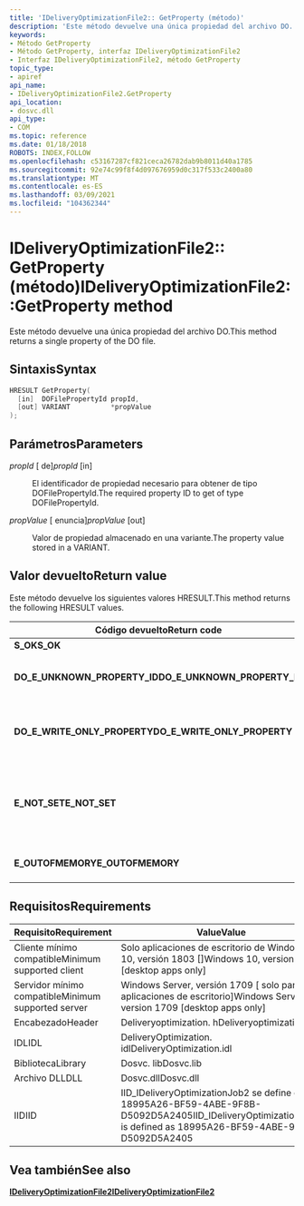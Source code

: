 ```yaml
---
title: 'IDeliveryOptimizationFile2:: GetProperty (método)'
description: 'Este método devuelve una única propiedad del archivo DO. | IDeliveryOptimizationFile2:: GetProperty (método)'
keywords:
- Método GetProperty
- Método GetProperty, interfaz IDeliveryOptimizationFile2
- Interfaz IDeliveryOptimizationFile2, método GetProperty
topic_type:
- apiref
api_name:
- IDeliveryOptimizationFile2.GetProperty
api_location:
- dosvc.dll
api_type:
- COM
ms.topic: reference
ms.date: 01/18/2018
ROBOTS: INDEX,FOLLOW
ms.openlocfilehash: c53167287cf821ceca26782dab9b8011d40a1785
ms.sourcegitcommit: 92e74c99f8f4d097676959d0c317f533c2400a80
ms.translationtype: MT
ms.contentlocale: es-ES
ms.lasthandoff: 03/09/2021
ms.locfileid: "104362344"
---
```

# <a name="ideliveryoptimizationfile2getproperty-method"></a><span data-ttu-id="690db-107">IDeliveryOptimizationFile2:: GetProperty (método)</span><span class="sxs-lookup"><span data-stu-id="690db-107">IDeliveryOptimizationFile2::GetProperty method</span></span>

<span data-ttu-id="690db-108">Este método devuelve una única propiedad del archivo DO.</span><span class="sxs-lookup"><span data-stu-id="690db-108">This method returns a single property of the DO file.</span></span>

## <a name="syntax"></a><span data-ttu-id="690db-109">Sintaxis</span><span class="sxs-lookup"><span data-stu-id="690db-109">Syntax</span></span>

```C++
HRESULT GetProperty(
  [in]  DOFilePropertyId propId,
  [out] VARIANT          *propValue
);
```

## <a name="parameters"></a><span data-ttu-id="690db-110">Parámetros</span><span class="sxs-lookup"><span data-stu-id="690db-110">Parameters</span></span>

<dl> <dt>

<span data-ttu-id="690db-111">*propId* \[ de\]</span><span class="sxs-lookup"><span data-stu-id="690db-111">*propId* \[in\]</span></span>
</dt> <dd>

<span data-ttu-id="690db-112">El identificador de propiedad necesario para obtener de tipo DOFilePropertyId.</span><span class="sxs-lookup"><span data-stu-id="690db-112">The required property ID to get of type DOFilePropertyId.</span></span>

</dd> <dt>

<span data-ttu-id="690db-113">*propValue* \[ enuncia\]</span><span class="sxs-lookup"><span data-stu-id="690db-113">*propValue* \[out\]</span></span>
</dt> <dd>

<span data-ttu-id="690db-114">Valor de propiedad almacenado en una variante.</span><span class="sxs-lookup"><span data-stu-id="690db-114">The property value stored in a VARIANT.</span></span>

</dd> </dl>

## <a name="return-value"></a><span data-ttu-id="690db-115">Valor devuelto</span><span class="sxs-lookup"><span data-stu-id="690db-115">Return value</span></span>

<span data-ttu-id="690db-116">Este método devuelve los siguientes valores HRESULT.</span><span class="sxs-lookup"><span data-stu-id="690db-116">This method returns the following HRESULT values.</span></span>

| <span data-ttu-id="690db-117">Código devuelto</span><span class="sxs-lookup"><span data-stu-id="690db-117">Return code</span></span>                  | <span data-ttu-id="690db-118">Descripción</span><span class="sxs-lookup"><span data-stu-id="690db-118">Description</span></span>                                         |
|------------------------------|-----------------------------------------------------|
| <span data-ttu-id="690db-119">**S_OK**</span><span class="sxs-lookup"><span data-stu-id="690db-119">**S_OK**</span></span>                     | <span data-ttu-id="690db-120">Correcto</span><span class="sxs-lookup"><span data-stu-id="690db-120">Success</span></span>                                             |
| <span data-ttu-id="690db-121">**DO_E_UNKNOWN_PROPERTY_ID**</span><span class="sxs-lookup"><span data-stu-id="690db-121">**DO_E_UNKNOWN_PROPERTY_ID**</span></span> | <span data-ttu-id="690db-122">IDENTIFICADOR de propiedad desconocido.</span><span class="sxs-lookup"><span data-stu-id="690db-122">Unknown property ID.</span></span>                                |
| <span data-ttu-id="690db-123">**DO_E_WRITE_ONLY_PROPERTY**</span><span class="sxs-lookup"><span data-stu-id="690db-123">**DO_E_WRITE_ONLY_PROPERTY**</span></span> | <span data-ttu-id="690db-124">La propiedad es de solo escritura y no se puede leer.</span><span class="sxs-lookup"><span data-stu-id="690db-124">The property is Write only and cannot be read.</span></span>      |
| <span data-ttu-id="690db-125">**E_NOT_SET**</span><span class="sxs-lookup"><span data-stu-id="690db-125">**E_NOT_SET**</span></span>                | <span data-ttu-id="690db-126">No se estableció ninguna propiedad mediante el método SetProperty.</span><span class="sxs-lookup"><span data-stu-id="690db-126">No property was set through the SetProperty method.</span></span> |
| <span data-ttu-id="690db-127">**E_OUTOFMEMORY**</span><span class="sxs-lookup"><span data-stu-id="690db-127">**E_OUTOFMEMORY**</span></span>            |  <span data-ttu-id="690db-128">Error de asignación de memoria</span><span class="sxs-lookup"><span data-stu-id="690db-128">Memory allocation failure</span></span>                          |

## <a name="requirements"></a><span data-ttu-id="690db-129">Requisitos</span><span class="sxs-lookup"><span data-stu-id="690db-129">Requirements</span></span>

| <span data-ttu-id="690db-130">Requisito</span><span class="sxs-lookup"><span data-stu-id="690db-130">Requirement</span></span> | <span data-ttu-id="690db-131">Value</span><span class="sxs-lookup"><span data-stu-id="690db-131">Value</span></span> |
|---------------------------|----------------------------------------------------------------------------------|
| <span data-ttu-id="690db-132">Cliente mínimo compatible</span><span class="sxs-lookup"><span data-stu-id="690db-132">Minimum supported client</span></span>  | <span data-ttu-id="690db-133">Solo aplicaciones de escritorio de Windows 10, versión 1803 \[\]</span><span class="sxs-lookup"><span data-stu-id="690db-133">Windows 10, version 1803 \[desktop apps only\]</span></span>                                   |
| <span data-ttu-id="690db-134">Servidor mínimo compatible</span><span class="sxs-lookup"><span data-stu-id="690db-134">Minimum supported server</span></span>  | <span data-ttu-id="690db-135">Windows Server, versión 1709 \[ solo para aplicaciones de escritorio\]</span><span class="sxs-lookup"><span data-stu-id="690db-135">Windows Server, version 1709 \[desktop apps only\]</span></span>                               |
| <span data-ttu-id="690db-136">Encabezado</span><span class="sxs-lookup"><span data-stu-id="690db-136">Header</span></span>                    | <span data-ttu-id="690db-137">Deliveryoptimization. h</span><span class="sxs-lookup"><span data-stu-id="690db-137">Deliveryoptimization.h</span></span>                                                           |
| <span data-ttu-id="690db-138">IDL</span><span class="sxs-lookup"><span data-stu-id="690db-138">IDL</span></span>                       | <span data-ttu-id="690db-139">DeliveryOptimization. idl</span><span class="sxs-lookup"><span data-stu-id="690db-139">DeliveryOptimization.idl</span></span>                                                         |
| <span data-ttu-id="690db-140">Biblioteca</span><span class="sxs-lookup"><span data-stu-id="690db-140">Library</span></span>                   | <span data-ttu-id="690db-141">Dosvc. lib</span><span class="sxs-lookup"><span data-stu-id="690db-141">Dosvc.lib</span></span>                                                                        |
| <span data-ttu-id="690db-142">Archivo DLL</span><span class="sxs-lookup"><span data-stu-id="690db-142">DLL</span></span>                       | <span data-ttu-id="690db-143">Dosvc.dll</span><span class="sxs-lookup"><span data-stu-id="690db-143">Dosvc.dll</span></span>                                                                        |
| <span data-ttu-id="690db-144">IID</span><span class="sxs-lookup"><span data-stu-id="690db-144">IID</span></span>                       | <span data-ttu-id="690db-145">IID_IDeliveryOptimizationJob2 se define como 18995A26-BF59-4ABE-9F8B-D5092D5A2405</span><span class="sxs-lookup"><span data-stu-id="690db-145">IID_IDeliveryOptimizationJob2 is defined as 18995A26-BF59-4ABE-9F8B-D5092D5A2405</span></span> |

## <a name="see-also"></a><span data-ttu-id="690db-146">Vea también</span><span class="sxs-lookup"><span data-stu-id="690db-146">See also</span></span>

[<span data-ttu-id="690db-147">**IDeliveryOptimizationFile2**</span><span class="sxs-lookup"><span data-stu-id="690db-147">**IDeliveryOptimizationFile2**</span></span>](ideliveryoptimizationfile2.md)
